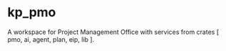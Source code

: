 # kp_pmo

A workspace for Project Management Office with services from crates [ pmo, ai, agent, plan, eip, lib ].
